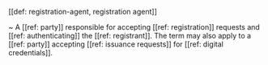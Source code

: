 [[def: registration-agent, registration agent]]

~ A [[ref: party]] responsible for accepting [[ref: registration]] requests and [[ref: authenticating]] the [[ref: registrant]]. The term may also apply to a [[ref: party]] accepting [[ref: issuance requests]] for [[ref: digital credentials]].
